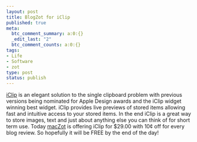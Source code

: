 ```yaml
--- 
layout: post
title: BlogZot for iClip
published: true
meta: 
  btc_comment_summary: a:0:{}
  _edit_last: "2"
  btc_comment_counts: a:0:{}
tags: 
- Life
- Software
- zot
type: post
status: publish
---
```

[iClip](http://inventive.us/) is an elegant solution to the single clipboard problem with previous versions being nominated for Apple Design awards and the iClip widget winning best widget. iClip provides live previews of stored items allowing fast and intuitive access to your stored items. In the end iClip is a great way to store images, text and just about anything else you can think of for short term use. Today [macZot](macZot.com) is offering iClip for $29.00 with 10¢ off for every blog review. So hopefully it will be FREE by the end of the day! 
